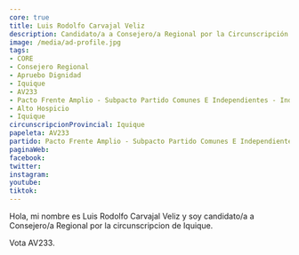 ```yaml
---
core: true
title: Luis Rodolfo Carvajal Veliz
description: Candidato/a a Consejero/a Regional por la Circunscripción de Iquique
image: /media/ad-profile.jpg
tags:
- CORE
- Consejero Regional
- Apruebo Dignidad
- Iquique
- AV233
- Pacto Frente Amplio - Subpacto Partido Comunes E Independientes - Independientes
- Alto Hospicio
- Iquique
circunscripcionProvincial: Iquique
papeleta: AV233
partido: Pacto Frente Amplio - Subpacto Partido Comunes E Independientes - Independientes
paginaWeb:
facebook:
twitter:
instagram:
youtube:
tiktok:
---
```

Hola, mi nombre es Luis Rodolfo Carvajal Veliz y soy candidato/a a Consejero/a Regional por la circunscripcion de Iquique.

Vota AV233.

